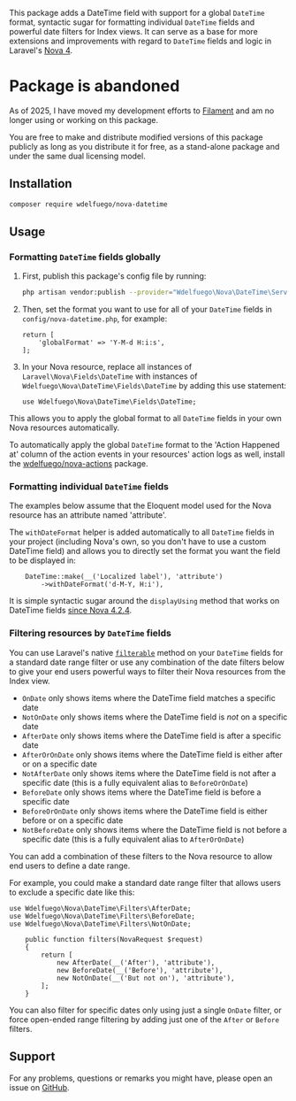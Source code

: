 This package adds a DateTime field with support for a global `DateTime` format, syntactic sugar for formatting individual `DateTime` fields and powerful date filters for Index views. It can serve as a base for more extensions and improvements with regard to `DateTime` fields and logic in Laravel's [Nova 4](https://nova.laravel.com).

# Package is abandoned
As of 2025, I have moved my development efforts to [Filament](https://filamentphp.com) and am no longer using or working on this package.

You are free to make and distribute modified versions of this package publicly as long as you distribute it for free, as a stand-alone package and under the same dual licensing model.

## Installation
```sh
composer require wdelfuego/nova-datetime
```
  
## Usage

### Formatting `DateTime` fields globally
1. First, publish this package's config file by running:
    ```sh
    php artisan vendor:publish --provider="Wdelfuego\Nova\DateTime\ServiceProvider"
    ```
2. Then, set the format you want to use for all of your `DateTime` fields in `config/nova-datetime.php`, for example:

    ```
    return [
        'globalFormat' => 'Y-M-d H:i:s',
    ];
    ```
3. In your Nova resource, replace all instances of `Laravel\Nova\Fields\DateTime` with instances of `Wdelfuego\Nova\DateTime\Fields\DateTime` by adding this use statement:

   ```
   use Wdelfuego\Nova\DateTime\Fields\DateTime;
   ```

This allows you to apply the global format to all `DateTime` fields in your own Nova resources automatically.

To automatically apply the global `DateTime` format to the 'Action Happened at' column of the action events in your resources' action logs as well, install the [wdelfuego/nova-actions](https://github.com/wdelfuego/nova-actions) package.

### Formatting individual `DateTime` fields
The examples below assume that the Eloquent model used for the Nova resource has an attribute named 'attribute'.

The `withDateFormat` helper is added automatically to all `DateTime` fields in your project (including Nova's own, so you don't have to use a custom DateTime field) and allows you to directly set the format you want the field to be displayed in:

```
    DateTime::make(__('Localized label'), 'attribute')
        ->withDateFormat('d-M-Y, H:i'),
```

It is simple syntactic sugar around the `displayUsing` method that works on DateTime fields [since Nova 4.2.4](https://github.com/laravel/nova-issues/discussions/3929#discussioncomment-2607539).

### Filtering resources by `DateTime` fields

You can use Laravel's native [`filterable`](https://nova.laravel.com/docs/4.0/resources/fields.html#filterable-fields) method on your `DateTime` fields for a standard date range filter or use any combination of the date filters below to give your end users powerful ways to filter their Nova resources from the Index view.

- `OnDate` only shows items where the DateTime field matches a specific date
- `NotOnDate` only shows items where the DateTime field is *not* on a specific date
- `AfterDate` only shows items where the DateTime field is after a specific date
- `AfterOrOnDate` only shows items where the DateTime field is either after or on a specific date
- `NotAfterDate` only shows items where the DateTime field is not after a specific date (this is a fully equivalent alias to `BeforeOrOnDate`)
- `BeforeDate` only shows items where the DateTime field is before a specific date
- `BeforeOrOnDate` only shows items where the DateTime field is either before or on a specific date
- `NotBeforeDate` only shows items where the DateTime field is not before a specific date (this is a fully equivalent alias to `AfterOrOnDate`)

You can add a combination of these filters to the Nova resource to allow end users to define a date range.

For example, you could make a standard date range filter that allows users to exclude a specific date like this:
```
use Wdelfuego\Nova\DateTime\Filters\AfterDate;
use Wdelfuego\Nova\DateTime\Filters\BeforeDate;
use Wdelfuego\Nova\DateTime\Filters\NotOnDate;
```
```
    public function filters(NovaRequest $request)
    {
        return [
            new AfterDate(__('After'), 'attribute'),
            new BeforeDate(__('Before'), 'attribute'),
            new NotOnDate(__('But not on'), 'attribute'),
        ];
    }
```

You can also filter for specific dates only using just a single `OnDate` filter, or force open-ended range filtering by adding just one of the `After` or `Before` filters.

## Support

For any problems, questions or remarks you might have, please open an issue on [GitHub](https://github.com/wdelfuego/nova-datetime).